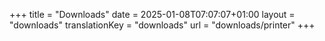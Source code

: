 +++
title = "Downloads"
date = 2025-01-08T07:07:07+01:00
layout = "downloads"
translationKey = "downloads"
url = "downloads/printer"
+++
